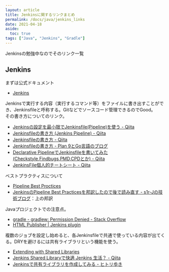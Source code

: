 ```yaml
---
layout: article
title: Jenkinsに関するリンクまとめ
permalink: /docs/java/jenkins_links
date: 2021-04-18
aside:
  toc: true
tags: ["Java", "Jenkins", "Gradle"]
---
```


Jenkinsの勉強中なのでそのリンク一覧

## Jenkins

まずは公式ドキュメント

- [Jenkins](https://www.jenkins.io/)

Jenkinsで実行する内容（実行するコマンド等）をファイルに書き出すことができ、Jenkinsfileと呼称する。Gitなどでソースコード管理できるのでGood。  
その書き方についてのリンク。

- [Jenkinsの設定を最小限でJenkinsfile(Pipeline)を使う - Qiita](https://qiita.com/comefigo/items/fc7aad310235caf89fcd)
- [Jenkinsfileの書き方 (Jenkins Pipeline) - Qiita](https://qiita.com/dublog/items/38831adf42e3cfeed66a)
- [Jenkinsfileの書き方 - Qiita](https://qiita.com/lufia/items/18cdb01f86a6d5040c60)
- [Jenkinsfileの書き方 - Plan 9とGo言語のブログ](https://blog.lufia.org/entry/2018/01/19/000000)
- [Declarative PipelineでJenkinsfileを書いてみた(Checkstyle,Findbugs,PMD,CPDとか) - Qiita](https://qiita.com/Takumon/items/e266146c225d07b82c13)
- [JenkinsFile個人的チートシート - Qiita](https://qiita.com/yyYank/items/e591750c67f3a0bef221)

ベストプラクティスについて

- [Pipeline Best Proctices](https://www.jenkins.io/doc/book/pipeline/pipeline-best-practices/)
- [JenkinsのPipeline Best Practicesを邦訳したので後で読み直す - s1r-Jの技術ブログ](https://s1r-j.hatenablog.com/entry/2021/04/22/003636)：上の邦訳

Javaプロジェクトでの注意点。

- [gradle - gradlew: Permission Denied - Stack Overflow](https://stackoverflow.com/questions/17668265/gradlew-permission-denied)
- [HTML Publisher \| Jenkins plugin](https://plugins.jenkins.io/htmlpublisher/)


複数のジョブを設定し始めると、各Jenkinsfileで共通で使っている内容が出てくる。DRYを避けるには共有ライブラリという機能を使う。

- [Extending with Shared Libraries](https://www.jenkins.io/doc/book/pipeline/shared-libraries/)
- [Jenkins Shared Libraryで快適 Jenkins 生活？ - Qiita](https://qiita.com/bols_blue/items/50b024cf423439e8e99a)
- [Jenkinsで共有ライブラリを作成してみる - ヒトリ歩き](https://kotapontan.hatenablog.com/entry/2019/08/27/235603)
